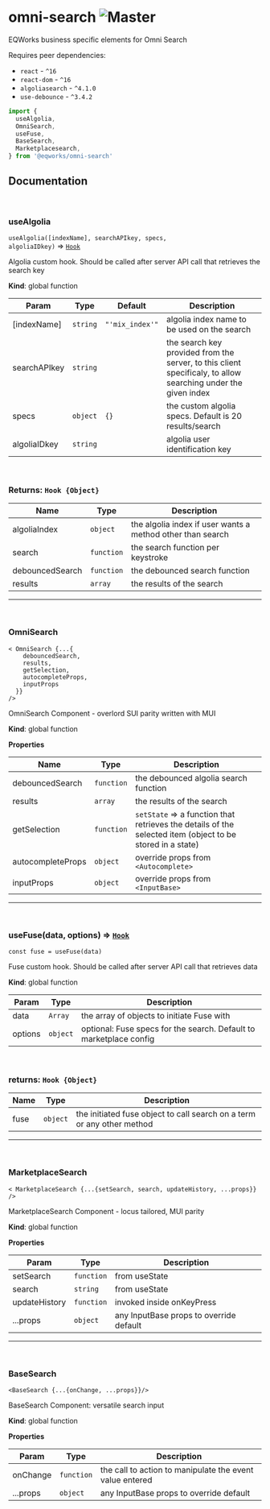 # omni-search ![Master](https://github.com/EQWorks/omni-search/workflows/Master/badge.svg)

EQWorks business specific elements for Omni Search

Requires peer dependencies:

-   `react` - `^16`
-   `react-dom` - `^16`
-   `algoliasearch` - `^4.1.0`
-   `use-debounce` - `^3.4.2`

```js
import {
  useAlgolia,
  OmniSearch,
  useFuse,
  BaseSearch,
  Marketplacesearch,
} from '@eqworks/omni-search'
```

## Documentation
</br>

### useAlgolia
<code>useAlgolia([indexName], searchAPIkey, specs, algoliaIDkey)</code> ⇒ <code><a href="#Hook">Hook</a></code></dt>

Algolia custom hook. Should be called after server API call that retrieves the search key


**Kind**: global function

| Param | Type | Default | Description |
| --- | --- | --- | --- |
| [indexName] | <code>string</code> | <code>&quot;&#x27;mix_index&#x27;&quot;</code> | algolia index name to be used on the search |
| searchAPIkey | <code>string</code> |  | the search key provided from the server, to this client specificaly, to allow searching under the given index |
| specs | <code>object</code> | <code>{}</code>  | the custom algolia specs. Default is 20 results/search |
| algoliaIDkey | <code>string</code> | | algolia user identification key |

<br/>

### Returns: <code>Hook {Object}</code>

| Name | Type | Description |
| --- | --- | --- |
| algoliaIndex | <code>object</code> | the algolia index if user wants a method other than search |
| search | <code>function</code> | the search function per keystroke |
| debouncedSearch | <code>function</code> | the debounced search function |
| results | <code>array</code> | the results of the search |

-----

</br>

### OmniSearch
```
< OmniSearch {...{
    debouncedSearch,
    results,
    getSelection,
    autocompleteProps,
    inputProps
  }}
/>
  ```


OmniSearch Component - overlord SUI parity written with MUI

**Kind**: global function

**Properties**

| Name | Type | Description |
| --- | --- | --- |
| debouncedSearch | <code>function</code> | the debounced algolia search function |
| results | <code>array</code> | the results of the search |
| getSelection | <code>function</code> | ```setState``` => a function that retrieves the details of the selected item (object to be stored in a state) |
| autocompleteProps | <code>object</code> | override props from ```<Autocomplete> ```|
| inputProps | <code>object</code> | override props from ```<InputBase> ```|

-----
</br>

### useFuse(data, options) ⇒ [<code>Hook</code>](#Hook)
```
const fuse = useFuse(data)
```

Fuse custom hook. Should be called after server API call that retrieves data

**Kind**: global function

| Param | Type | Description |
| --- | --- | --- |
| data | <code>Array</code> | the array of objects to initiate Fuse with |
| options | <code>object</code> | optional: Fuse specs for the search. Default to marketplace config |

</br>

### returns: <code>Hook {Object}</code>

| Name | Type | Description |
| --- | --- | --- |
| fuse | <code>object</code> | the initiated fuse object to call search  on a term or any other method |

-----
</br>

### MarketplaceSearch
```
< MarketplaceSearch {...{setSearch, search, updateHistory, ...props}} />
```
MarketplaceSearch Component - locus tailored, MUI parity

**Kind**: global function

**Properties**


| Param | Type | Description |
| --- | --- | --- |
| setSearch | <code>function</code> | from useState |
| search | <code>string</code> | from useState |
| updateHistory | <code>function</code> | invoked inside onKeyPress |
| ...props | <code>object</code> | any InputBase props to override default |

-----
</br>

### BaseSearch
```
<BaseSearch {...{onChange, ...props}}/>
```
BaseSearch Component: versatile search input

**Kind**: global function

**Properties**

| Param | Type | Description |
| --- | --- | --- |
| onChange | <code>function</code> | the call to action to manipulate the event value entered |
| ...props | <code>object</code> | any InputBase props to override default |


